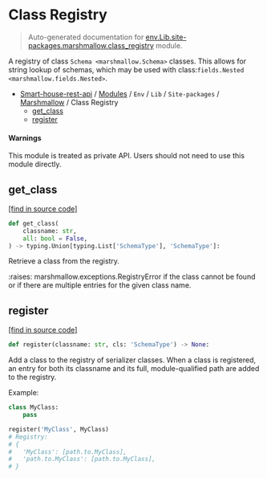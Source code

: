 # Class Registry

> Auto-generated documentation for [env.Lib.site-packages.marshmallow.class_registry](..\..\..\..\..\env\Lib\site-packages\marshmallow\class_registry.py) module.

A registry of class `Schema <marshmallow.Schema>` classes. This allows for string
lookup of schemas, which may be used with
class:`fields.Nested <marshmallow.fields.Nested>`.

- [Smart-house-rest-api](..\..\..\..\README.md#description) / [Modules](..\..\..\..\MODULES.md#smart-house-rest-api-modules) / `Env` / `Lib` / `Site-packages` / [Marshmallow](index.md#marshmallow) / Class Registry
    - [get_class](#get_class)
    - [register](#register)

#### Warnings

This module is treated as private API.
Users should not need to use this module directly.

## get_class

[[find in source code]](..\..\..\..\..\env\Lib\site-packages\marshmallow\class_registry.py#L67)

```python
def get_class(
    classname: str,
    all: bool = False,
) -> typing.Union[typing.List['SchemaType'], 'SchemaType']:
```

Retrieve a class from the registry.

:raises: marshmallow.exceptions.RegistryError if the class cannot be found
    or if there are multiple entries for the given class name.

## register

[[find in source code]](..\..\..\..\..\env\Lib\site-packages\marshmallow\class_registry.py#L25)

```python
def register(classname: str, cls: 'SchemaType') -> None:
```

Add a class to the registry of serializer classes. When a class is
registered, an entry for both its classname and its full, module-qualified
path are added to the registry.

Example: 

```python
class MyClass:
    pass

register('MyClass', MyClass)
# Registry:
# {
#   'MyClass': [path.to.MyClass],
#   'path.to.MyClass': [path.to.MyClass],
# }
```
